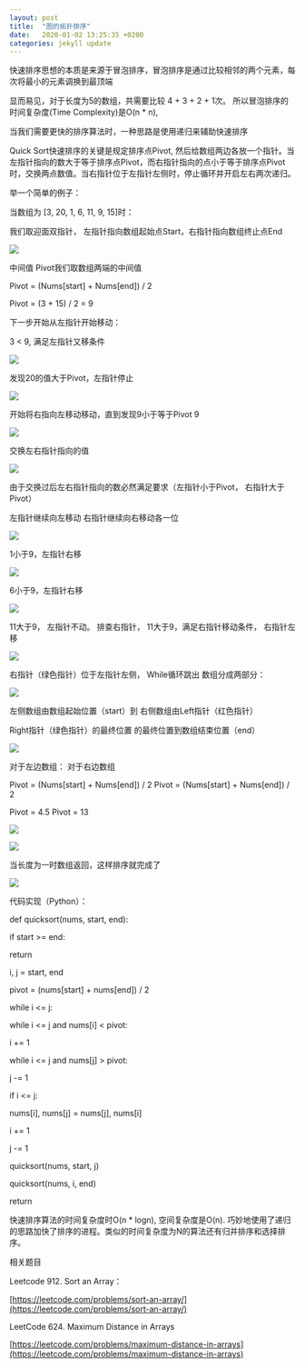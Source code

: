 ```yaml
---
layout: post
title:  "图的拓扑排序"
date:   2020-01-02 13:25:35 +0200
categories: jekyll update
---
```


快速排序思想的本质是来源于冒泡排序，冒泡排序是通过比较相邻的两个元素，每次将最小的元素调换到最顶端

  

显而易见，对于长度为5的数组，共需要比较 4 + 3 + 2 + 1次。 所以冒泡排序的时间复杂度(Time Complexity)是O(n * n),

  
  

当我们需要更快的排序算法时，一种思路是使用递归来辅助快速排序

  

Quick Sort快速排序的关键是规定排序点Pivot, 然后给数组两边各放一个指针。当左指针指向的数大于等于排序点Pivot，而右指针指向的点小于等于排序点Pivot时，交换两点数值。当右指针位于左指针左侧时，停止循环并开启左右两次递归。

  
  
  

举一个简单的例子：

  

当数组为 [3, 20, 1, 6, 11, 9, 15]时：

我们取迎面双指针， 左指针指向数组起始点Start，右指针指向数组终止点End

  

![](https://lh5.googleusercontent.com/FlVK5rZ-aOvCcgSEi9f57ZlubQA_t4_qN9DtxVmAVlr-Er6xKRnnUhQq5Uq2Ack9ez-pJIfbdRPbZKWzUXKKjS6Ie8YxEGVvkiMbNJd5kFl5J-pPy6OtkMgQirZWnntzKXHGaFyO)

  

中间值 Pivot我们取数组两端的中间值

  

Pivot = (Nums[start] + Nums[end]) / 2

Pivot = (3 + 15) / 2 = 9

  

下一步开始从左指针开始移动：

3 < 9, 满足左指针又移条件

  

![](https://lh6.googleusercontent.com/KnYXKB3lCVG4a4cWMjq0CLu6E2corShmBjXQ3hqGzq0zJ7pLe1LI7K-6Ho7BT90uqGE0Cq6H-Ilzn0qFZ4Av-6qsavxq8opu7UshITwHT6cU5e5Q0XN76ze9rbIcchpF67p2A96_)

  
  

发现20的值大于Pivot，左指针停止

![](https://lh5.googleusercontent.com/gzBtC8D38gv6jLEBl9Ud93IW3JtoHU6xtpIJjd42dHX3qSqZY0AQ9f86tfSQVzayhObCKMEd3DzVI06_hXMAoS4Tlo5q-xirK-qupD1b6uf3AlZrRI0itsaRPEkd1BZruOqWE-76)

  
  

开始将右指向左移动移动，直到发现9小于等于Pivot 9

![](https://lh4.googleusercontent.com/BeVWtDN_k5yzoZrOuutj-9IJ5ial1OwWXgC-1XdJKigHH69HEKxhQCw3HLLkxClOcfZrhyIQqS5DYMR2VqiGfkZDYqJSxMPVTf5KHQmGdZpldCAQU0JCHzF0RFNZkYVsQ2BbtgeL)

交换左右指针指向的值

![](https://lh6.googleusercontent.com/B4268jfyblYtvulaMiKUV5AsHXtkBpiIJFVB2iZmN1iO1J69_MDU5gGK9Zpcyt3RFYMmw50cCKfr3FpcbEkRX_ng5duUKIGSYF-TBh_C24pMh0mqBasxvuC6vZYvtFRc6SK2NuKr)

  
  

由于交换过后左右指针指向的数必然满足要求（左指针小于Pivot， 右指针大于Pivot）

左指针继续向左移动 右指针继续向右移动各一位

  

![](https://lh3.googleusercontent.com/WG7q9_E86Ly9g0fdHaqGMT1cC-ZhIIlkD2g1bmMwIWpJipt6OT14XjPS3uNTQHOCppYTuRMoi8hMzqvcaWis1xgafZuFAdPBMsGWuN0QRC_akBp_t1Kf9QxcZ-sFQc3FHIT_SB9W)

  
  

1小于9，左指针右移

![](https://lh3.googleusercontent.com/XRa1Ua0xvssxGUgA5gOOaIlgfEwXpBPH29kYuzQlJpbsg5LU-g4KZRFZYYPMXVscXhkhrpD7b1ILHtYb_NuzhYpTpVOvW4zHmTYi8ooMMzbW0Et-RUF8QGaVUfq4yKAoAO3YxjSi)

  

6小于9，左指针右移

![](https://lh3.googleusercontent.com/QyZMtyJwNELXaP6xwBZq2KE9bpS3kcQoG7L2vuJTu7nlkpJnb-AV43MElzSazwKgBUE2pPvEZXoLzXGmeR09mPoP2sxx3bD_oSLbTR5KcTB55ebugae3kDmCORL8vVpD1BzEcMSb)

  

11大于9， 左指针不动。 排查右指针， 11大于9，满足右指针移动条件， 右指针左移

  

![](https://lh5.googleusercontent.com/iLdLY6ONJ-D94ZrtO7TMb01AmFz8L41zDHGaHWNhrITCTiUDDWB2qs2fSKXVuqKVkJOKah-WXzvj7gRMw9FJj7YWq1_NB11ohZvaOmuY4LWqyU8kNxYrUj_yAWIScIBCnpsJg_BZ)

  
  

右指针（绿色指针）位于左指针左侧， While循环跳出 数组分成两部分：

![](https://lh3.googleusercontent.com/hCcl1nu2Gx3Usb1VQf9DFHFGr4cF6piBVFkYbyDUdkKenrJ0Tfv5OaOVyjcWij60zFGTqucG6Hs_oV28tXuvqCBkabBwQ9ZkRHDb479Mh_69SZopTxbYg7_a9jU3yTSXJWolu3j4)

左侧数组由数组起始位置（start）到 右侧数组由Left指针（红色指针）

Right指针（绿色指针）的最终位置 的最终位置到数组结束位置（end）

  

![](https://lh5.googleusercontent.com/QZUp2bK0zcx--QYqXXWIf788XjtoLNMCUIH9nqDNlWkbnIHLsUBUOW-pJ41twikT0ZumiOTebVjUwgFnTnNPmrLeS8fj6iC7XKguHqU3QVv7K_Yngr4n8HyTBFXjjSSMV7eu-t5_)

  
  
  

对于左边数组： 对于右边数组

  

Pivot = (Nums[start] + Nums[end]) / 2 Pivot = (Nums[start] + Nums[end]) / 2

  

Pivot = 4.5 Pivot = 13

  
  
  
  
  
  
  
  

![](https://lh4.googleusercontent.com/z4HrFsjevZvMDXLC_UG7NLvG0PbOeZDAgsmkC8Tj6AypmX8i0O1nZB90E5rMgNWTDAgl1Ad1UiPlVoZOpPgbrB07TqCf8GisJ7rJpMW-DMi41iR7iVst3SZ_tUXiVXzOB9oswmKB)

  
  
  

![](https://lh6.googleusercontent.com/bTfpFL-X0-FzwL2HFS-CGAf0QBMqAXgorUnZfM9GAoiiJoC1AFEvO2Ztfwv7dl0NADFUkg2AEbIAg6yHBtLsRHQValoBg8C8346nYeWYS5LK8k-JkI1qgfN-Pit2NNXjU2ZcIReX)

  
  

当长度为一时数组返回，这样排序就完成了

  

![](https://lh6.googleusercontent.com/D2WMcX3Gp3WYatqJa8zaZk5yzPiyQCtbZu2zfn7pM_Sy4agnLRTdxK55YtNDnqjkLzuRR3GhhpwIPae4VlHb_zRskesbHWBlngvl7mAdDjJPP-dVkm7Qs0Gyw_E0HgfsiowaoLW_)

  

代码实现（Python）：

  

def quicksort(nums, start, end):

if start >= end:

return

i, j = start, end

pivot = (nums[start] + nums[end]) / 2

while i <= j:

while i <= j and nums[i] < pivot:

i += 1

while i <= j and nums[j] > pivot:

j -= 1

if i <= j:

nums[i], nums[j] = nums[j], nums[i]

i += 1

j -= 1

quicksort(nums, start, j)

quicksort(nums, i, end)

return

  

快速排序算法的时间复杂度时O(n * logn), 空间复杂度是O(n). 巧妙地使用了递归的思路加快了排序的进程。类似的时间复杂度为N的算法还有归并排序和选择排序。

  

相关题目

  

Leetcode 912. Sort an Array：

[https://leetcode.com/problems/sort-an-array/](https://leetcode.com/problems/sort-an-array/)

  

LeetCode 624. Maximum Distance in Arrays

[https://leetcode.com/problems/maximum-distance-in-arrays](https://leetcode.com/problems/maximum-distance-in-arrays)
<!--stackedit_data:
eyJoaXN0b3J5IjpbMTIzOTYwODMyM119
-->
